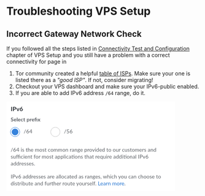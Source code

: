 # Troubleshooting VPS Setup

## Incorrect Gateway Network Check

If you followed all the steps listed in [Connectivity Test and Configuration](../nodes/vps-setup.md#connectivity-test-and-configuration) chapter of VPS Setup and you still have a problem with a correct connectivity for  page in

1. Tor community created a helpful [table of ISPs](https://community.torproject.org/relay/community-resources/good-bad-isps/). Make sure your one is listed there as a *"good ISP"*. If not, consider migrating!
2. Checkout your VPS dashboard and make sure your IPv6-public enabled.
3. If you are able to add IPv6 address `/64` range, do it.

![](../images/ipv6_64.png)
